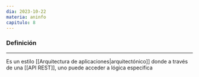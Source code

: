 ```yaml
---
dia: 2023-10-22
materia: aninfo
capitulo: 8
---
```

### Definición
---
Es un estilo [[Arquitectura de aplicaciones|arquitectónico]] donde a través de una [[API REST]], uno puede acceder a lógica especifica